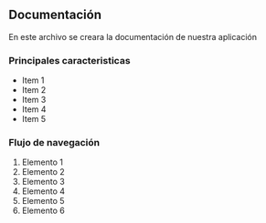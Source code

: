 ## Documentación

En este archivo se creara la documentación de nuestra aplicación 

### Principales caracteristicas

- Item 1
- Item 2
- Item 3
- Item 4
- Item 5

### Flujo de navegación

1. Elemento 1
2. Elemento 2
3. Elemento 3
4. Elemento 4
5. Elemento 5
6. Elemento 6

